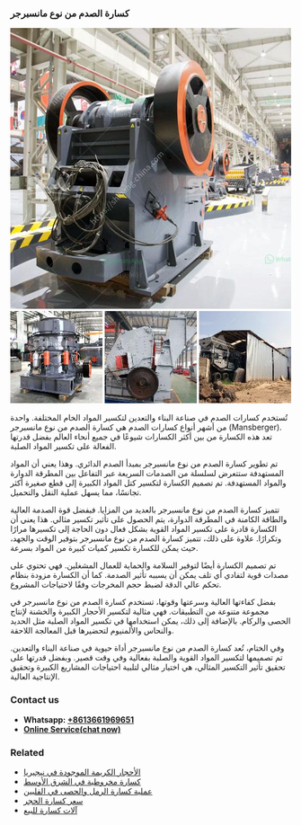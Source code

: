<h3>كسارة الصدم من نوع مانسبرجر</h3><img src='1701852813.jpg' alt=''><p>تُستخدم كسارات الصدم في صناعة البناء والتعدين لتكسير المواد الخام المختلفة. واحدة من أشهر أنواع كسارات الصدم هي كسارة الصدم من نوع مانسبرجر (Mansberger). تعد هذه الكسارة من بين أكثر الكسارات شيوعًا في جميع أنحاء العالم بفضل قدرتها الفعالة على تكسير المواد الصلبة.</p><p>تم تطوير كسارة الصدم من نوع مانسبرجر بمبدأ الصدم الدائري. وهذا يعني أن المواد المستهدفة ستتعرض لسلسلة من الصدمات السريعة عبر التفاعل بين المطرقة الدوارة والمواد المستهدفة. تم تصميم الكسارة لتكسير كتل المواد الكبيرة إلى قطع صغيرة أكثر تجانسًا، مما يسهل عملية النقل والتحميل.</p><p>تتميز كسارة الصدم من نوع مانسبرجر بالعديد من المزايا. فبفضل قوة الصدمة العالية والطاقة الكامنة في المطرقة الدوارة، يتم الحصول على تأثير تكسير مثالي. هذا يعني أن الكسارة قادرة على تكسير المواد القوية بشكل فعال دون الحاجة إلى تكسيرها مرارًا وتكرارًا. علاوة على ذلك، تتميز كسارة الصدم من نوع مانسبرجر بتوفير الوقت والجهد، حيث يمكن للكسارة تكسير كميات كبيرة من المواد بسرعة.</p><p>تم تصميم الكسارة أيضًا لتوفير السلامة والحماية للعمال المشغلين. فهي تحتوي على مصدات قوية لتفادي أي تلف يمكن أن يسببه تأثير الصدمة. كما أن الكسارة مزودة بنظام تحكم عالي الدقة لضبط حجم المخرجات وفقًا لاحتياجات المشروع.</p><p>بفضل كفاءتها العالية وسرعتها وقوتها، تستخدم كسارة الصدم من نوع مانسبرجر في مجموعة متنوعة من التطبيقات. فهي مثالية لتكسير الأحجار الكبيرة والخشنة لإنتاج الحصى والركام. بالإضافة إلى ذلك، يمكن استخدامها في تكسير المواد الصلبة مثل الحديد والنحاس والألمنيوم لتحضيرها قبل المعالجة اللاحقة.</p><p>وفي الختام، تُعد كسارة الصدم من نوع مانسبرجر أداة حيوية في صناعة البناء والتعدين. تم تصميمها لتكسير المواد القوية والصلبة بفعالية وفي وقت قصير. وبفضل قدرتها على تحقيق تأثير التكسير المثالي، هي اختيار مثالي لتلبية احتياجات المشاريع الكبيرة وتحقيق الإنتاجية العالية.</p><h3>Contact us</h3><ul><li><strong>Whatsapp:&nbsp;<a href="https://wa.me/8613661969651">+8613661969651</a></strong></li><li><a href="https://swt.shibang-china.com/?git&amp;zhl&amp;كسارة الصدم من نوع مانسبرجر"><strong>Online Service(chat now)</strong></a></li></ul><h3>Related</h3><ul><li><a href='الأحجار الكريمة الموجودة في نيجيريا.md'>الأحجار الكريمة الموجودة في نيجيريا</a></li><li><a href='كسارة مخروطية في الشرق الأوسط.md'>كسارة مخروطية في الشرق الأوسط</a></li><li><a href='عملية كسارة الرمل والحصى في الفلبين.md'>عملية كسارة الرمل والحصى في الفلبين</a></li><li><a href='سعر كسارة الحجر.md'>سعر كسارة الحجر</a></li><li><a href='آلات كسارة للبيع.md'>آلات كسارة للبيع</a></li></ul>